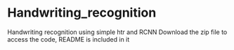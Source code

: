 # Handwriting_recognition
Handwriting recognition using simple htr and RCNN
Download the zip file to access the code, README is included in it
